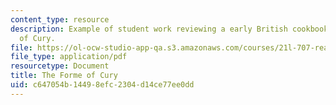```yaml
---
content_type: resource
description: Example of student work reviewing a early British cookbook, The Forme
  of Cury.
file: https://ol-ocw-studio-app-qa.s3.amazonaws.com/courses/21l-707-reading-cookbooks-from-the-forme-of-cury-to-the-smitten-kitchen-spring-2017/c647054b14498efc2304d14ce77ee0dd_MIT21L_707S17_Second_Essay.pdf
file_type: application/pdf
resourcetype: Document
title: The Forme of Cury
uid: c647054b-1449-8efc-2304-d14ce77ee0dd
---
```

